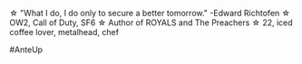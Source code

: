 ☆ "What I do, I do only to secure a better tomorrow." -Edward Richtofen
☆ OW2, Call of Duty, SF6
☆ Author of ROYALS and The Preachers
☆ 22, iced coffee lover, metalhead, chef

#AnteUp
